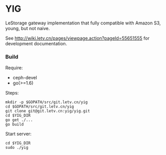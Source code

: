 # YIG

LeStorage gateway implementation that fully compatible with Amazon S3, young, but not naive.

See http://wiki.letv.cn/pages/viewpage.action?pageId=55651555 for development documentation.

### Build

Require:

- ceph-devel
- go(>=1.6)

Steps:

```shell
mkdir -p $GOPATH/src/git.letv.cn/yig
cd $GOPATH/src/git.letv.cn/yig
git clone git@git.letv.cn:yig/yig.git 
cd $YIG_DIR
go get ./...
go build
```


Start server:
```shell
cd $YIG_DIR
sudo ./yig
```

